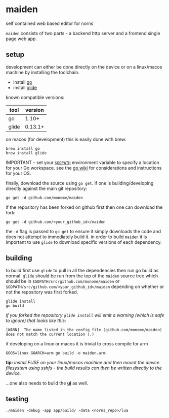 # maiden

self contained web based editor for norns

`maiden` consists of two parts - a backend http server and a frontend single page web app.

## setup

development can either be done directly on the device or on a linux/macos machine by installing the toolchain.

* install [go](https://golang.org)
* install [glide](https://glide.sh/)

known compatible versions:

tool | version
-----|---------
go | 1.10+
glide | 0.13.1+

on macos (for development) this is easily done with brew:
```
brew install go
brew install glide
```

IMPORTANT – set your [`$GOPATH`](https://golang.org/doc/code.html#GOPATH) environment variable to specify a location for your Go workspace.  see the [go wiki](https://github.com/golang/go/wiki/SettingGOPATH) for considerations and instructions for your OS.


finally, download the source using `go get`. if one is building/developing directly against the main git repository:

```
go get -d github.com/monome/maiden
```

if the repository has been forked on github first then one can download the fork:

```
go get -d github.com/<your_github_id>/maiden
```

the `-d` flag is passed to `go get` to ensure it simply downloads the code and does not attempt to immediately build it. in order to build `maiden` it is important to use `glide` to download specific versions of each dependency.

## building

to build first use `glide` to pull in all the dependencies then run go build as normal. `glide` should be run from the top of the `maiden` source tree which should be in `$GOPATH/src/github.com/monome/maiden` or `$GOPATH/src/github.com/<your_github_id>/maiden` depending on whether or not the repository was first forked.

```
glide install
go build
```

_if you forked the repository `glide install` will emit a warning (which is safe to ignore) that looks like this:_

```
[WARN]	The name listed in the config file (github.com/monome/maiden) does not match the current location (.)
```

if developing on a linux or macos it is trivial to cross compile for arm
```
GOOS=linux GOARCH=arm go build -o maiden.arm
```
**tip:** _install FUSE on your linux/macos machine and then mount the device filesystem using sshfs - the build results can then be written directly to the device._


...one also needs to build the [**ui**](app/README.md) as well.

## testing

```
./maiden -debug -app app/build/ -data <norns_repo>/lua
```




